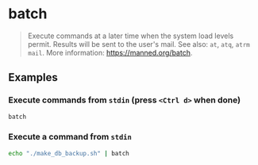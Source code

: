 # batch

> Execute commands at a later time when the system load levels permit. Results will be sent to the user's mail. See also: `at`, `atq`, `atrm` `mail`. More information: <https://manned.org/batch>.

## Examples

### Execute commands from `stdin` (press `<Ctrl d>` when done)

```bash
batch
```

### Execute a command from `stdin`

```bash
echo "./make_db_backup.sh" | batch
```
